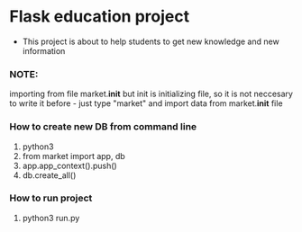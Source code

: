 # Flask education project 
- This project is about to help students to get new knowledge and new information

### NOTE:
importing from file market.__init__ but init is initializing file,
so it is not neccesary to write it before - just type "market" and import data from market.__init__ file

### How to create new DB from command line 
1. python3
2. from market import app, db
3. app.app_context().push()
4. db.create_all()

### How to run project 
1. python3 run.py

